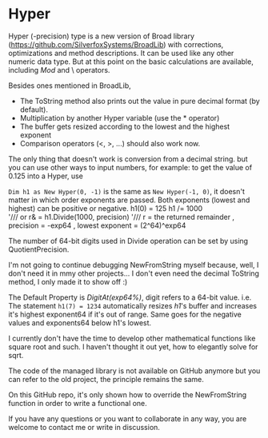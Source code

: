# Hyper
Hyper (-precision) type is a new version of Broad library (https://github.com/SilverfoxSystems/BroadLib) with corrections, optimizations and method descriptions.
It can be used like any other numeric data type.  But at this point on the basic calculations are available, including _Mod_ and \ operators.

Besides ones mentioned in BroadLib,
- The ToString method also prints out the value in pure decimal format (by default).
- Multiplication by another Hyper variable (use the * operator)
- The buffer gets resized according to the lowest and the highest exponent
- Comparison operators (<, >, ...) should also work now.

The only thing that doesn't work is conversion from a decimal string.
but you can use other ways to input numbers, for example:
to get the value of 0.125 into a Hyper, use

`Dim h1 as New Hyper(0, -1)` is the same as `New Hyper(-1, 0)`, it doesn't matter in which order exponents are passed. Both exponents (lowest and highest) can be positive or negative.
h1(0) = 125
h1 /= 1000  
'/// or   r& = h1.Divide(1000, precision)
'/// r = the returned remainder , precision = -exp64 , lowest exponent = (2^64)^exp64
	
The number of 64-bit digits used in Divide operation can be set by using QuotientPrecision.

I'm not going to continue debugging NewFromString myself because, well, I don't need it in mmy other projects... I don't even need the decimal ToString method, I only made it to show off :)


The Default Property is _DigitAt(exp64%)_, digit refers to a 64-bit value.
i.e. The statement `h1(7) = 1234` automatically resizes _h1_'s buffer and increases it's highest exponent64 if it's out of range.  Same goes for the negative values and exponents64 below h1's lowest.



I currently don't have the time to develop other mathematical functions like square root and such. I haven't thought it out yet, how to elegantly solve for sqrt.

The code of the managed library is not available on GitHub anymore but you can refer to the old project, the principle remains the same.


On this GitHub repo, it's only shown how to override the NewFromString function in order to write a functional one.

If you have any questions or you want to collaborate in any way, you are welcome to contact me or write in discussion.
